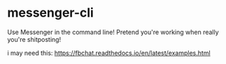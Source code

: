 # messenger-cli
 Use Messenger in the command line! Pretend you're working when really you're shitposting!
 
 i may need this: 
 https://fbchat.readthedocs.io/en/latest/examples.html
